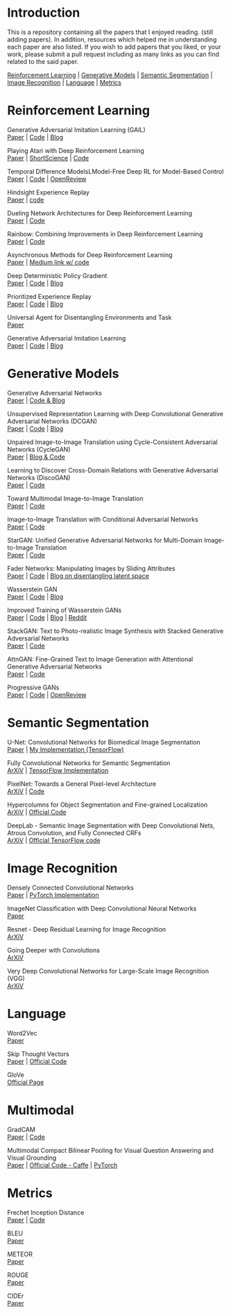 # Introduction
This is a repository containing all the papers that I enjoyed reading. (still adding papers). In addition, resources which helped me in understanding each paper are also listed. If you wish to add papers that you liked, or your work, please submit a pull request including as many links as you can find related to the said paper.

[Reinforcement Learning](#reinforcement-learning) | [Generative Models](#generative-models) | [Semantic Segmentation](#semantic-segmentation) | [Image Recognition](#image-recognition) | [Language](#language) | [Metrics](#metrics)

# Reinforcement Learning
Generative Adversarial Imitation Learning (GAIL)<br>
[Paper](https://arxiv.org/abs/1606.03476) | [Code](https://github.com/Khrylx/PyTorch-RL) | [Blog](https://medium.com/@sanketgujar95/generative-adversarial-imitation-learning-266f45634e60) <br>

Playing Atari with Deep Reinforcement Learning <br>
[Paper](https://arxiv.org/abs/1312.5602) | [ShortScience](http://www.shortscience.org/paper?bibtexKey=journals/corr/1312.5602#aleju) | [Code](https://github.com/brendanator/atari-rl) <br>

Temporal Difference ModelsLModel-Free Deep RL for Model-Based Control <br>
[Paper](https://arxiv.org/abs/1802.09081) | [Code](https://github.com/vitchyr/rlkit) | [OpenReview](https://openreview.net/forum?id=Skw0n-W0Z) <br>

Hindsight Experience Replay <br>
[Paper](https://arxiv.org/abs/1707.01495) | [code](https://github.com/openai/baselines/tree/master/baselines/her) <br>

 Dueling Network Architectures for Deep Reinforcement Learning <br>
[Paper](https://arxiv.org/abs/1511.06581) | [Code](https://github.com/satyenrajpal/RL_algos) <br>

Rainbow: Combining Improvements in Deep Reinforcement Learning <br>
[Paper](https://arxiv.org/abs/1710.02298) | [Code](https://github.com/Kaixhin/Rainbow) <br>

Asynchronous Methods for Deep Reinforcement Learning <br> 
[Paper](https://arxiv.org/abs/1602.01783) | [Medium link w/ code](https://medium.com/emergent-future/simple-reinforcement-learning-with-tensorflow-part-8-asynchronous-actor-critic-agents-a3c-c88f72a5e9f2) <br>

Deep Deterministic Policy Gradient <br>
[Paper](https://arxiv.org/abs/1509.02971) | [Code](https://github.com/Kaixhin/Rainbow) | [Blog](http://pemami4911.github.io/blog/2016/08/21/ddpg-rl.html) <br>

Prioritized Experience Replay <br>
[Paper](https://arxiv.org/abs/1511.05952?context=cs) | [Code](https://github.com/rlcode/per) | [Blog](http://pemami4911.github.io/paper-summaries/deep-rl/2016/01/26/prioritizing-experience-replay.html) <br>

Universal Agent for Disentangling Environments and Task<br>
[Paper](https://openreview.net/pdf?id=B1mvVm-C-)

Generative Adversarial Imitation Learning <br>
[Paper](https://arxiv.org/abs/1606.03476) | [Code](https://github.com/nav74neet/gail_gym) | [Blog](http://tsong.me/blog/gail/) <br>

# Generative Models
Generative Adversarial Networks <br>
[Paper](https://arxiv.org/abs/1406.2661) | [Code & Blog](https://wiseodd.github.io/techblog/2016/09/17/gan-tensorflow/) <br>

Unsupervised Representation Learning with Deep Convolutional Generative Adversarial Networks (DCGAN) <br>
[Paper](https://arxiv.org/abs/1511.06434) | [Code](https://github.com/pytorch/examples/tree/master/dcgan) | [Blog](https://julianzaidi.wordpress.com/2017/04/24/deep-convolution-gan-dcgan-architecture-and-training/) <br>

Unpaired Image-to-Image Translation using Cycle-Consistent Adversarial Networks (CycleGAN) <br>
[Paper](https://arxiv.org/abs/1703.10593) | [Blog & Code](https://junyanz.github.io/CycleGAN/) <br>

Learning to Discover Cross-Domain Relations with Generative Adversarial Networks (DiscoGAN) <br>
[Paper](https://arxiv.org/abs/1703.05192) | [Code](https://github.com/carpedm20/DiscoGAN-pytorch) <br>

Toward Multimodal Image-to-Image Translation <br>
[Paper](https://arxiv.org/abs/1711.11586) | [Code](https://github.com/junyanz/BicycleGAN)

Image-to-Image Translation with Conditional Adversarial Networks <br>
[Paper](https://arxiv.org/abs/1611.07004) | [Code](https://github.com/phillipi/pix2pix)

StarGAN: Unified Generative Adversarial Networks for Multi-Domain Image-to-Image Translation <br>
[Paper](https://arxiv.org/abs/1711.09020) | [Code](https://github.com/yunjey/StarGAN) <br>

Fader Networks: Manipulating Images by Sliding Attributes <br>
[Paper](https://arxiv.org/abs/1706.00409) | [Code](https://github.com/facebookresearch/FaderNetworks) | [Blog on disentangling latent space](https://www.ibm.com/blogs/research/2018/05/disentanglement-deep-learning/)<br>

Wasserstein GAN <br>
[Paper](https://arxiv.org/abs/1701.07875) | [Code](https://github.com/martinarjovsky/WassersteinGAN) | [Blog](https://www.alexirpan.com/2017/02/22/wasserstein-gan.html)<br>

Improved Training of Wasserstein GANs <br>
[Paper](https://arxiv.org/abs/1704.00028) | [Code](https://github.com/lilianweng/unified-gan-tensorflow) | [Blog](http://guimperarnau.com/blog/2017/11/Fantastic-GANs-and-where-to-find-them-II#impWGANs) | [Reddit](https://www.reddit.com/r/MachineLearning/comments/63dfun/r170400028_improved_training_of_wasserstein_gans/) <br>

StackGAN: Text to Photo-realistic Image Synthesis with Stacked Generative Adversarial Networks <br>
[Paper](https://arxiv.org/abs/1612.03242) | [Code](https://github.com/hanzhanggit/StackGAN) <br>

AttnGAN: Fine-Grained Text to Image Generation with Attentional Generative Adversarial Networks <br>
[Paper](https://arxiv.org/abs/1711.10485) | [Code](https://github.com/taoxugit/AttnGAN) <br>

Progressive GANs <br>
[Paper](https://arxiv.org/abs/1710.10196) | [Code](https://github.com/tkarras/progressive_growing_of_gans) | [OpenReview](https://openreview.net/forum?id=Hk99zCeAb) <br>

# Semantic Segmentation
 
U-Net: Convolutional Networks for Biomedical Image Segmentation <br>
[Paper](https://arxiv.org/abs/1505.04597) | [My Implementation (TensorFlow)](https://github.com/satyenrajpal/Semantic-Segmentation-U-Net) <br>
 
Fully Convolutional Networks for Semantic Segmentation <br>
[ArXiV](https://arxiv.org/abs/1411.4038) | [TensorFlow Implementation](https://github.com/shekkizh/FCN.tensorflow) <br>
 
PixelNet: Towards a General Pixel-level Architecture <br>
[ArXiV](https://arxiv.org/abs/1609.06694) | [Code](https://github.com/aayushbansal/PixelNet) <br>

Hypercolumns for Object Segmentation and Fine-grained Localization <br>
[ArXiV](https://arxiv.org/abs/1411.5752) | [Official Code](https://github.com/bharath272/sds) <br>

DeepLab - Semantic Image Segmentation with Deep Convolutional Nets, Atrous Convolution, and Fully Connected CRFs <br>
[ArXiV](https://arxiv.org/abs/1606.00915) | [Official TensorFlow code](https://github.com/tensorflow/models/tree/master/research/deeplab)<br>
 
# Image Recognition
Densely Connected Convolutional Networks <br>
[Paper](https://arxiv.org/abs/1608.06993) | [PyTorch Implementation](https://github.com/bamos/densenet.pytorch)<br>

ImageNet Classification with Deep Convolutional Neural Networks <br>
[Paper](https://papers.nips.cc/paper/4824-imagenet-classification-with-deep-convolutional-neural-networks) <br>

Resnet - Deep Residual Learning for Image Recognition <br>
[ArXiV](https://arxiv.org/abs/1512.03385) <br>

Going Deeper with Convolutions <br>
[ArXiV](https://arxiv.org/abs/1409.4842) <br>

Very Deep Convolutional Networks for Large-Scale Image Recognition (VGG) <br>
[ArXiV](https://arxiv.org/abs/1409.1556) <br>
 
# Language
Word2Vec <br>
[Paper](https://papers.nips.cc/paper/5021-distributed-representations-of-words-and-phrases-and-their-compositionality.pdf)

Skip Thought Vectors <br>
[Paper](https://arxiv.org/abs/1506.06726) | [Official Code](https://github.com/ryankiros/skip-thoughts) <br>

GloVe <br>
[Official Page](https://nlp.stanford.edu/projects/glove/) <br>

# Multimodal

GradCAM <br>
[Paper](https://arxiv.org/abs/1610.02391) | [Code](https://github.com/jacobgil/pytorch-grad-cam)

Multimodal Compact Bilinear Pooling for Visual Question Answering and Visual Grounding <br>
[Paper](https://arxiv.org/abs/1606.01847) | [Official Code - Caffe](https://github.com/akirafukui/vqa-mcb) | [PyTorch](https://github.com/gdlg/pytorch_compact_bilinear_pooling)<br>

# Metrics
Frechet Inception Distance <br>
[Paper](https://arxiv.org/abs/1706.08500) | [Code](https://github.com/mseitzer/pytorch-fid) <br>

BLEU <br>
[Paper](https://www.aclweb.org/anthology/P02-1040.pdf) <br>

METEOR <br>
[Paper](https://www.cs.cmu.edu/~alavie/papers/BanerjeeLavie2005-final.pdf)<br>

ROUGE <br>
[Paper](http://www.aclweb.org/anthology/W04-1013) <br>

CIDEr <br>
[Paper](http://www.cs.cmu.edu/~jeanoh/16-785/papers/vedantam-cvpr2015-cider.pdf)<br>


